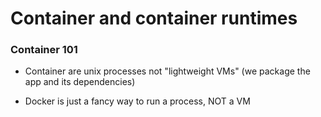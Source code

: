 # Container and container runtimes

### Container 101

* Container are unix processes not "lightweight VMs" (we package the app and its dependencies)

* Docker is just a fancy way to run a process, NOT a VM